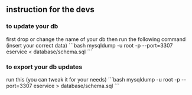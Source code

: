## instruction for  the devs 

### to update  your db  
first  drop  or change the name of your db then run  the following  command  (insert your correct data)
´´´bash
mysqldump -u root -p --port=3307  eservice  <  database/schema.sql
´´´
### to export your db updates
run this (you  can tweak it  for your needs)
´´´bash
mysqldump -u root -p --port=3307  eservice  >  database/schema.sql
´´´


